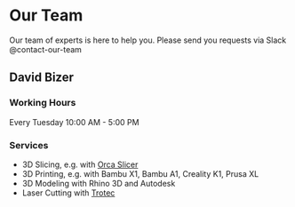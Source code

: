 # Our Team

Our team of experts is here to help you. Please send you requests via Slack @contact-our-team

## David Bizer

### Working Hours

Every Tuesday 10:00 AM - 5:00 PM

### Services

- 3D Slicing, e.g. with [Orca Slicer](../tools/maker-tools.md)
- 3D Printing, e.g. with Bambu X1, Bambu A1, Creality K1, Prusa XL
- 3D Modeling with Rhino 3D and Autodesk
- Laser Cutting with [Trotec](../tools/tools.md)